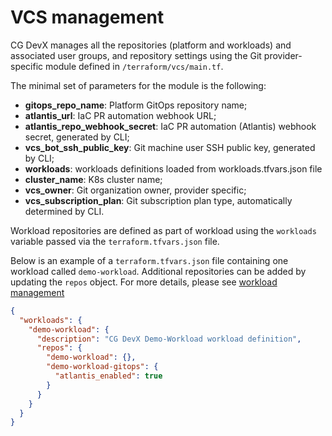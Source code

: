 # VCS management

CG DevX manages all the repositories (platform and workloads) and associated user groups,
and repository settings using the Git provider-specific module defined in `/terraform/vcs/main.tf`.

The minimal set of parameters for the module is the following:

- **gitops_repo_name**: Platform GitOps repository name;
- **atlantis_url**: IaC PR automation webhook URL;
- **atlantis_repo_webhook_secret**: IaC PR automation (Atlantis) webhook secret, generated by CLI;
- **vcs_bot_ssh_public_key**: Git machine user SSH public key, generated by CLI;
- **workloads**: workloads definitions loaded from workloads.tfvars.json file
- **cluster_name**: K8s cluster name;
- **vcs_owner**: Git organization owner, provider specific;
- **vcs_subscription_plan**: Git subscription plan type, automatically determined by CLI.

Workload repositories are defined as part of workload
using the `workloads` variable passed via the `terraform.tfvars.json` file.

Below is an example of a `terraform.tfvars.json` file containing one workload called `demo-workload`.
Additional repositories can be added by updating the `repos` object.
For more details,
please see [workload management](../../workload_management/workloads.md#manually-customizing-and-managing-workloads)

```json
{
  "workloads": {
    "demo-workload": {
      "description": "CG DevX Demo-Workload workload definition",
      "repos": {
        "demo-workload": {},
        "demo-workload-gitops": {
          "atlantis_enabled": true
        }
      }
    }
  }
}
```
